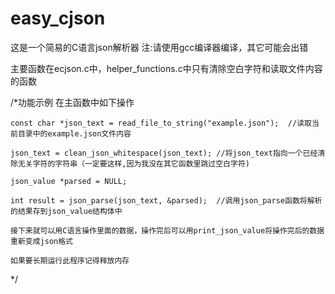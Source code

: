 # easy_cjson

这是一个简易的C语言json解析器
注:请使用gcc编译器编译，其它可能会出错 


主要函数在ecjson.c中，helper_functions.c中只有清除空白字符和读取文件内容的函数


/*功能示例
在主函数中如下操作

    const char *json_text = read_file_to_string("example.json");  //读取当前目录中的example.json文件内容

    json_text = clean_json_whitespace(json_text); //将json_text指向一个已经清除无关字符的字符串（一定要这样,因为我没在其它函数里跳过空白字符)

    json_value *parsed = NULL;

    int result = json_parse(json_text, &parsed);  //调用json_parse函数将解析的结果存到json_value结构体中
    
    接下来就可以用C语言操作里面的数据，操作完后可以用print_json_value将操作完后的数据重新变成json格式

    如果要长期运行此程序记得释放内存
*/